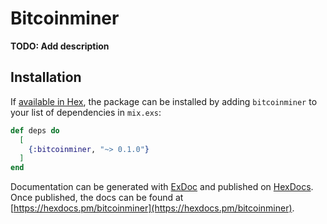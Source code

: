 # Bitcoinminer

**TODO: Add description**

## Installation

If [available in Hex](https://hex.pm/docs/publish), the package can be installed
by adding `bitcoinminer` to your list of dependencies in `mix.exs`:

```elixir
def deps do
  [
    {:bitcoinminer, "~> 0.1.0"}
  ]
end
```

Documentation can be generated with [ExDoc](https://github.com/elixir-lang/ex_doc)
and published on [HexDocs](https://hexdocs.pm). Once published, the docs can
be found at [https://hexdocs.pm/bitcoinminer](https://hexdocs.pm/bitcoinminer).

